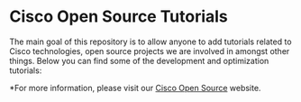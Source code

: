 # Cisco Open Source Tutorials

The main goal of this repository is to allow anyone to add tutorials related to Cisco technologies, open source projects we are involved in amongst other things. Below you can find some of the development and optimization tutorials:


*For more information, please visit our [Cisco Open Source](http://opensource.cisco.com) website.
